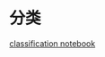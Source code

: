 # 分类

[classification notebook](https://nbviewer.org/github/ceresOPA/cloudnote/blob/master/ml_with_math/%E3%80%90%E3%80%8A%E7%99%BD%E8%AF%9D%E6%9C%BA%E5%99%A8%E5%AD%A6%E4%B9%A0%E7%9A%84%E6%95%B0%E5%AD%A6%E3%80%8B%E7%AC%94%E8%AE%B02%E3%80%91%E5%88%86%E7%B1%BB.ipynb ':include :type=iframe width=100% height=600px')
